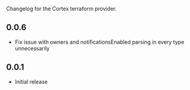 Changelog for the Cortex terraform provider.

## 0.0.6

* Fix issue with owners and notificationsEnabled parsing in every type unnecessarily

## 0.0.1

* Initial release
